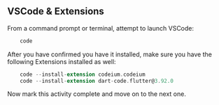 ## VSCode & Extensions

From a command prompt or terminal, attempt to launch VSCode:

```dart
    code
```

After you have confirmed you have it installed, make sure you have the following Extensions installed as well:

```dart
    code --install-extension codeium.codeium
    code --install-extension dart-code.flutter@3.92.0
```

Now mark this activity complete and move on to the next one.